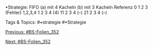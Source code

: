 •Strategie: FIFO (a) mit 4 Kacheln (b) mit 3 Kacheln
Referenz 0 1 2 3 (Fehler)
1,2,3,4 1 2 3 4 (4)
11 2 3 4 (–)
21 2 3 4 (–)

   Tags & Topics:
   #•strategie
   #•Strategie

[Previous: #BS-Folien_352](BS-Folien_352.md)

[Next: #BS-Folien_352](BS-Folien_352.md)